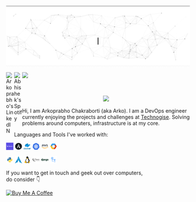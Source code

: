 ![AboutMe.gif](./assets/animation.gif)

<a href="https://www.linkedin.com/in/Arkoprabho/">
  <img align="left" alt="Arkoprabho's LinkedIN" width="22px" src="https://raw.githubusercontent.com/peterthehan/peterthehan/master/assets/linkedin.svg" />
</a>
<a href="https://open.spotify.com/user/arkoprabho">
  <img align="left" alt="Abhishek's Spotify" width="22px" src="https://raw.githubusercontent.com/peterthehan/peterthehan/master/assets/spotify.svg" />
</a>

![](https://visitor-badge.glitch.me/badge?page_id=Arkoprabho.Arkoprabho)

<br />

<p align="center">
    <img src="https://github-readme-streak-stats.herokuapp.com/?user=Arkoprabho">
    <!-- https://git.io/streak-stats -->
</p>

Hi, I am Arkoprabho Chakraborti (aka Arko).
I am a DevOps engineer currently enjoying the projects and challenges at [Technogise](https://www.technogise.com/).
Solving problems around computers, infrastructure is at my core.

Languages and Tools I've worked with:

<code><img height="20" src="https://raw.githubusercontent.com/github/explore/main/topics/terraform/terraform.png"></code>
<code><img height="20" src="https://raw.githubusercontent.com/github/explore/main/topics/ansible/ansible.png"></code>
<code><img height="20" src="https://raw.githubusercontent.com/github/explore/main/topics/docker/docker.png"></code>
<code><img height="20" src="https://raw.githubusercontent.com/github/explore/main/topics/kubernetes/kubernetes.png"></code>
<code><img height="20" src="https://raw.githubusercontent.com/github/explore/main/topics/aws/aws.png"></code>
<code><img height="20" src="https://raw.githubusercontent.com/github/explore/main/topics/google-cloud/google-cloud.png"></code>

<code><img height="20" src="https://raw.githubusercontent.com/github/explore/main/topics/python/python.png"></code>
<code><img height="20" src="https://raw.githubusercontent.com/github/explore/main/topics/archlinux/archlinux.png"></code>
<code><img height="20" src="https://raw.githubusercontent.com/github/explore/main/topics/linux/linux.png"></code>
<code><img height="20" src="https://raw.githubusercontent.com/github/explore/main/topics/flask/flask.png"></code>
<code><img height="20" src="https://raw.githubusercontent.com/github/explore/main/topics/django/django.png"></code>
<code><img height="20" src="https://raw.githubusercontent.com/github/explore/main/topics/actions/actions.png"></code>

If you want to get in touch and geek out over computers,<br>
do consider 👇 

<a href="https://www.buymeacoffee.com/Arkoprabho"><img src="https://cdn.buymeacoffee.com/buttons/v2/default-red.png" alt="Buy Me A Coffee" width="150" ></a>
